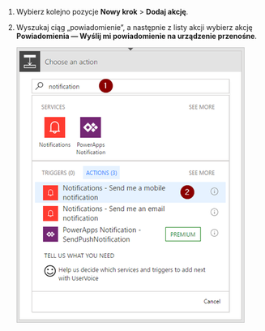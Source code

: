 1. Wybierz kolejno pozycje **Nowy krok** > **Dodaj akcję**.
2. Wyszukaj ciąg „powiadomienie”, a następnie z listy akcji wybierz akcję **Powiadomienia — Wyślij mi powiadomienie na urządzenie przenośne**.
   
    ![Powiadomienie](./media/email-triggers/email-triggers-sender-3.png)

